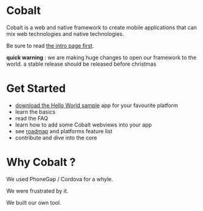 Cobalt 
======

Cobalt is a web and native framework to create mobile applications that can mix web technologies and native technologies.

Be sure to read [the intro page first](http://cobaltians.github.io/cobalt/).


**quick warning** : we are making huge changes to open our framework to the world. a stable release should be released before christmas


Get Started
===========

* [download the Hello World sample](samples/HelloWorld) app for your favourite platform
* learn the basics
* read the FAQ
* learn how to add some Cobalt webviews into your app
* see [roadmap](wiki/roadmap) and platforms feature list
* contribute and dive into the core

Why Cobalt ?
============


We used PhoneGap / Cordova for a whyle.

We were frustrated by it.

We built our own tool.
